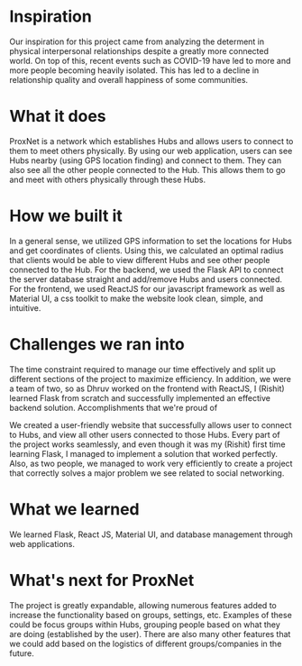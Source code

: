 # Inspiration

Our inspiration for this project came from analyzing the determent in physical interpersonal relationships despite a greatly more connected world. On top of this, recent events such as COVID-19 have led to more and more people becoming heavily isolated. This has led to a decline in relationship quality and overall happiness of some communities.

# What it does

ProxNet is a network which establishes Hubs and allows users to connect to them to meet others physically. By using our web application, users can see Hubs nearby (using GPS location finding) and connect to them. They can also see all the other people connected to the Hub. This allows them to go and meet with others physically through these Hubs.

# How we built it

In a general sense, we utilized GPS information to set the locations for Hubs and get coordinates of clients. Using this, we calculated an optimal radius that clients would be able to view different Hubs and see other people connected to the Hub. For the backend, we used the Flask API to connect the server database straight and add/remove Hubs and users connected. For the frontend, we used ReactJS for our javascript framework as well as Material UI, a css toolkit to make the website look clean, simple, and intuitive.

# Challenges we ran into

The time constraint required to manage our time effectively and split up different sections of the project to maximize efficiency. In addition, we were a team of two, so as Dhruv worked on the frontend with ReactJS, I (Rishit) learned Flask from scratch and successfully implemented an effective backend solution.
Accomplishments that we're proud of

We created a user-friendly website that successfully allows user to connect to Hubs, and view all other users connected to those Hubs. Every part of the project works seamlessly, and even though it was my (Rishit) first time learning Flask, I managed to implement a solution that worked perfectly. Also, as two people, we managed to work very efficiently to create a project that correctly solves a major problem we see related to social networking.

# What we learned

We learned Flask, React JS, Material UI, and database management through web applications.

# What's next for ProxNet

The project is greatly expandable, allowing numerous features added to increase the functionality based on groups, settings, etc. Examples of these could be focus groups within Hubs, grouping people based on what they are doing (established by the user). There are also many other features that we could add based on the logistics of different groups/companies in the future.
